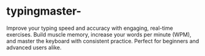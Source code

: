 # typingmaster-
Improve your typing speed and accuracy with engaging, real-time exercises. Build muscle memory, increase your words per minute (WPM), and master the keyboard with consistent practice. Perfect for beginners and advanced users alike.
